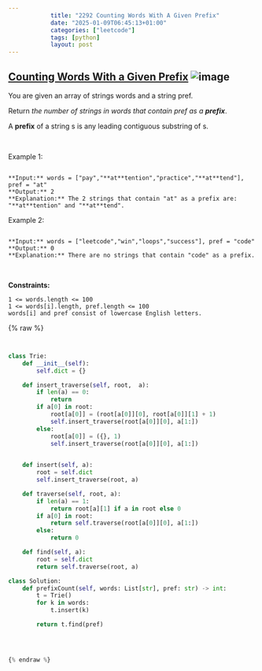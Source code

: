 ```yaml
---
            title: "2292 Counting Words With A Given Prefix"
            date: "2025-01-09T06:45:13+01:00"
            categories: ["leetcode"]
            tags: [python]
            layout: post
---
```

            
## [Counting Words With a Given Prefix](https://leetcode.com/problems/counting-words-with-a-given-prefix) ![image](https://img.shields.io/badge/Difficulty-Easy-brightgreen)

You are given an array of strings words and a string pref.

Return *the number of strings in *words* that contain *pref* as a **prefix***.

A **prefix** of a string s is any leading contiguous substring of s.

 

Example 1:

```

**Input:** words = ["pay","**at**tention","practice","**at**tend"], pref = "at"
**Output:** 2
**Explanation:** The 2 strings that contain "at" as a prefix are: "**at**tention" and "**at**tend".

```

Example 2:

```

**Input:** words = ["leetcode","win","loops","success"], pref = "code"
**Output:** 0
**Explanation:** There are no strings that contain "code" as a prefix.

```

 

**Constraints:**

	1 <= words.length <= 100
	1 <= words[i].length, pref.length <= 100
	words[i] and pref consist of lowercase English letters.

{% raw %}


```python


class Trie:
    def __init__(self):
        self.dict = {}

    def insert_traverse(self, root,  a):
        if len(a) == 0:
            return
        if a[0] in root:
            root[a[0]] = (root[a[0]][0], root[a[0]][1] + 1)
            self.insert_traverse(root[a[0]][0], a[1:])
        else:
            root[a[0]] = ({}, 1)
            self.insert_traverse(root[a[0]][0], a[1:])
            

    def insert(self, a):
        root = self.dict
        self.insert_traverse(root, a)

    def traverse(self, root, a):
        if len(a) == 1:
            return root[a][1] if a in root else 0
        if a[0] in root:
            return self.traverse(root[a[0]][0], a[1:])
        else:
            return 0

    def find(self, a):
        root = self.dict
        return self.traverse(root, a)

class Solution:
    def prefixCount(self, words: List[str], pref: str) -> int:
        t = Trie()
        for k in words:
            t.insert(k)

        return t.find(pref)

        


{% endraw %}
